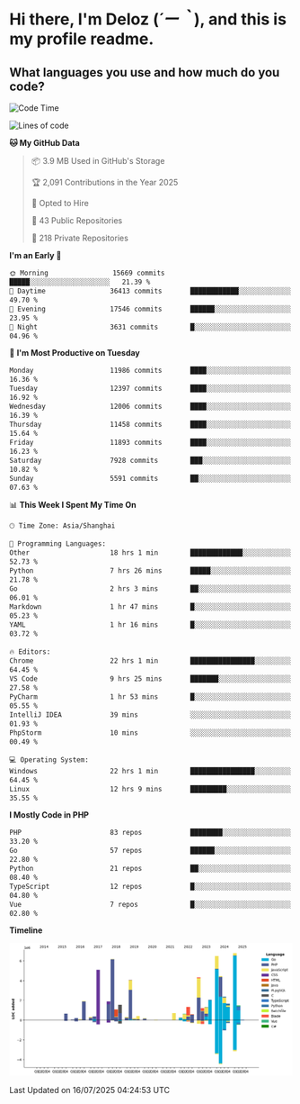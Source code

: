 # **Hi there, I'm Deloz (*´ー｀*), and this is my profile readme.**

## **What languages you use and how much do you code?**

<!--START_SECTION:waka-->
![Code Time](http://img.shields.io/badge/Code%20Time-6%2C895%20hrs%201%20min-blue)

![Lines of code](https://img.shields.io/badge/From%20Hello%20World%20I%27ve%20Written-60.0%20million%20lines%20of%20code-blue)

**🐱 My GitHub Data** 

> 📦 3.9 MB Used in GitHub's Storage 
 > 
> 🏆 2,091 Contributions in the Year 2025
 > 
> 💼 Opted to Hire
 > 
> 📜 43 Public Repositories 
 > 
> 🔑 218 Private Repositories 
 > 
**I'm an Early 🐤** 

```text
🌞 Morning                15669 commits       █████░░░░░░░░░░░░░░░░░░░░   21.39 % 
🌆 Daytime                36413 commits       ████████████░░░░░░░░░░░░░   49.70 % 
🌃 Evening                17546 commits       ██████░░░░░░░░░░░░░░░░░░░   23.95 % 
🌙 Night                  3631 commits        █░░░░░░░░░░░░░░░░░░░░░░░░   04.96 % 
```
📅 **I'm Most Productive on Tuesday** 

```text
Monday                   11986 commits       ████░░░░░░░░░░░░░░░░░░░░░   16.36 % 
Tuesday                  12397 commits       ████░░░░░░░░░░░░░░░░░░░░░   16.92 % 
Wednesday                12006 commits       ████░░░░░░░░░░░░░░░░░░░░░   16.39 % 
Thursday                 11458 commits       ████░░░░░░░░░░░░░░░░░░░░░   15.64 % 
Friday                   11893 commits       ████░░░░░░░░░░░░░░░░░░░░░   16.23 % 
Saturday                 7928 commits        ███░░░░░░░░░░░░░░░░░░░░░░   10.82 % 
Sunday                   5591 commits        ██░░░░░░░░░░░░░░░░░░░░░░░   07.63 % 
```


📊 **This Week I Spent My Time On** 

```text
🕑︎ Time Zone: Asia/Shanghai

💬 Programming Languages: 
Other                    18 hrs 1 min        █████████████░░░░░░░░░░░░   52.73 % 
Python                   7 hrs 26 mins       █████░░░░░░░░░░░░░░░░░░░░   21.78 % 
Go                       2 hrs 3 mins        ██░░░░░░░░░░░░░░░░░░░░░░░   06.01 % 
Markdown                 1 hr 47 mins        █░░░░░░░░░░░░░░░░░░░░░░░░   05.23 % 
YAML                     1 hr 16 mins        █░░░░░░░░░░░░░░░░░░░░░░░░   03.72 % 

🔥 Editors: 
Chrome                   22 hrs 1 min        ████████████████░░░░░░░░░   64.45 % 
VS Code                  9 hrs 25 mins       ███████░░░░░░░░░░░░░░░░░░   27.58 % 
PyCharm                  1 hr 53 mins        █░░░░░░░░░░░░░░░░░░░░░░░░   05.55 % 
IntelliJ IDEA            39 mins             ░░░░░░░░░░░░░░░░░░░░░░░░░   01.93 % 
PhpStorm                 10 mins             ░░░░░░░░░░░░░░░░░░░░░░░░░   00.49 % 

💻 Operating System: 
Windows                  22 hrs 1 min        ████████████████░░░░░░░░░   64.45 % 
Linux                    12 hrs 9 mins       █████████░░░░░░░░░░░░░░░░   35.55 % 
```

**I Mostly Code in PHP** 

```text
PHP                      83 repos            ████████░░░░░░░░░░░░░░░░░   33.20 % 
Go                       57 repos            ██████░░░░░░░░░░░░░░░░░░░   22.80 % 
Python                   21 repos            ██░░░░░░░░░░░░░░░░░░░░░░░   08.40 % 
TypeScript               12 repos            █░░░░░░░░░░░░░░░░░░░░░░░░   04.80 % 
Vue                      7 repos             █░░░░░░░░░░░░░░░░░░░░░░░░   02.80 % 
```



**Timeline**

![Lines of Code chart](https://raw.githubusercontent.com/deloz/deloz/main/assets/bar_graph.png)


 Last Updated on 16/07/2025 04:24:53 UTC
<!--END_SECTION:waka-->
